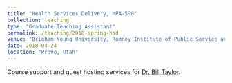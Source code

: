 ```yaml
---
title: "Health Services Delivery, MPA-590"
collection: teaching
type: "Graduate Teaching Assistant"
permalink: /teaching/2018-spring-hsd
venue: "Brigham Young University, Romney Institute of Public Service and Ethics"
date: 2018-04-24
location: "Provo, Utah"
---
```

Course support and guest hosting services for [Dr. Bill Taylor](https://marriott.byu.edu/directory/details?id=29161).
